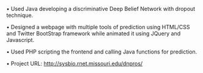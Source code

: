 •	Used Java developing a discriminative Deep Belief Network with dropout technique.

•	Designed a webpage with multiple tools of prediction using HTML/CSS and Twitter BootStrap framework while animated it using JQuery and Javascript.

•	Used PHP scripting the frontend and calling Java functions for prediction.

•	Project URL: http://sysbio.rnet.missouri.edu/dnpros/

